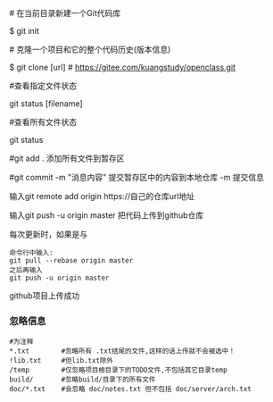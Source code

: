 \# 在当前目录新建一个Git代码库

$ git init

\# 克隆一个项目和它的整个代码历史(版本信息)

$ git clone [url]  # https://gitee.com/kuangstudy/openclass.git


#查看指定文件状态

git status [filename]

#查看所有文件状态

git status

#git add .                  添加所有文件到暂存区

#git commit -m "消息内容"    提交暂存区中的内容到本地仓库 -m 提交信息

输入git remote add origin https://自己的仓库url地址

输入git push -u origin master  把代码上传到github仓库

每次更新时，如果是与
```
命令行中输入:
git pull --rebase origin master
之后再输入
git push -u origin master
```

github项目上传成功
### 忽略信息
    #为注释
    *.txt        #忽略所有 .txt结尾的文件,这样的话上传就不会被选中！
    !lib.txt     #但lib.txt除外
    /temp        #仅忽略项目根目录下的TODO文件,不包括其它目录temp
    build/       #忽略build/目录下的所有文件
    doc/*.txt    #会忽略 doc/notes.txt 但不包括 doc/server/arch.txt